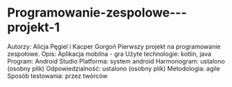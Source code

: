 # Programowanie-zespolowe---projekt-1
Autorzy: Alicja Pęgiel i Kacper Gorgoń
Pierwszy projekt na programowanie zespołowe.
Opis: Aplikacja mobilna - gra
Użyte technologie: kotlin, java
Program: Android Studio
Platforma: system android
Harmonogram: ustalono (osobny plik)
Odpowiedzialność: ustalono (osobny plik)
Metodologia: agile
Sposób testowania: przez twórców


